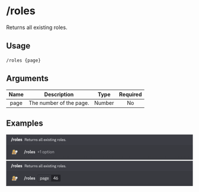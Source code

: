 # /roles

Returns all existing roles.

## Usage

```
/roles {page}
```

## Arguments

| Name | Description             | Type   | Required |
| :--: | :---------------------: | :----: | :------: |
| page | The number of the page. | Number | No       |

## Examples

<img src="../_media/examples/roles-0.png" class="rounded-corners" draggable="false">\
<img src="../_media/examples/roles-1.png" class="rounded-corners" draggable="false">